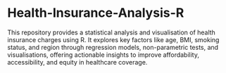 # Health-Insurance-Analysis-R
This repository provides a statistical analysis and visualisation of health insurance charges using R. It explores key factors like age, BMI, smoking status, and region through regression models, non-parametric tests, and visualisations, offering actionable insights to improve affordability, accessibility, and equity in healthcare coverage.
